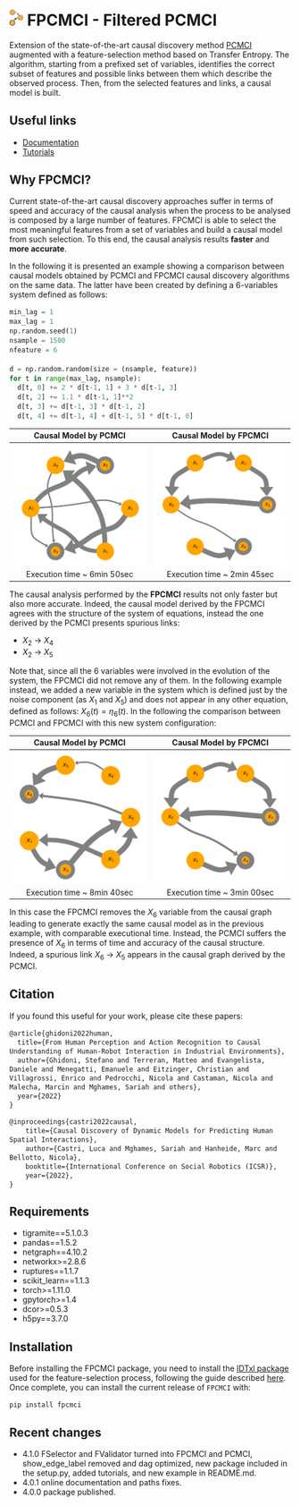 # <img src="assets/icon.png" width="25"> FPCMCI - Filtered PCMCI

Extension of the state-of-the-art causal discovery method [PCMCI](https://github.com/jakobrunge/tigramite) augmented with a feature-selection method based on Transfer Entropy. The algorithm, starting from a prefixed set of variables, identifies the correct subset of features and possible links between them which describe the observed process. Then, from the selected features and links, a causal model is built.


## Useful links

* [Documentation](https://lcastri.github.io/fpcmci/)
* [Tutorials](https://github.com/lcastri/fpcmci/tree/main/tutorials)


## Why FPCMCI?

Current state-of-the-art causal discovery approaches suffer in terms of speed and accuracy of the causal analysis when the process to be analysed is composed by a large number of features. FPCMCI is able to select the most meaningful features from a set of variables and build a causal model from such selection. To this end, the causal analysis results **faster** and **more accurate**.

In the following it is presented an example showing a comparison between causal models obtained by PCMCI and FPCMCI causal discovery algorithms on the same data. The latter have been created by defining a 6-variables system defined as follows:

``` python
min_lag = 1
max_lag = 1
np.random.seed(1)
nsample = 1500
nfeature = 6

d = np.random.random(size = (nsample, feature))
for t in range(max_lag, nsample):
  d[t, 0] += 2 * d[t-1, 1] + 3 * d[t-1, 3]
  d[t, 2] += 1.1 * d[t-1, 1]**2
  d[t, 3] += d[t-1, 3] * d[t-1, 2]
  d[t, 4] += d[t-1, 4] + d[t-1, 5] * d[t-1, 0]
```

Causal Model by PCMCI       |  Causal Model by FPCMCI 
:-------------------------:|:-------------------------:
![](https://github.com/lcastri/fpcmci/raw/main/images/PCMCI_example_1.png "Causal model by PCMCI")  |  ![](https://github.com/lcastri/fpcmci/raw/main/images/FPCMCI_example_1.png "Causal model by FPCMCI")
Execution time ~ 6min 50sec | Execution time ~ 2min 45sec

The causal analysis performed by the **FPCMCI** results not only faster but also more accurate. Indeed, the causal model derived by the FPCMCI agrees with the structure of the system of equations, instead the one derived by the PCMCI presents spurious links:
* $X_2$ &rarr; $X_4$
* $X_2$ &rarr; $X_5$

Note that, since all the 6 variables were involved in the evolution of the system, the FPCMCI did not remove any of them. In the following example instead, we added a new variable in the system which is defined just by the noise component (as $X_1$ and $X_5$) and does not appear in any other equation, defined as follows: $X_6(t) = \eta_6(t)$. In the following the comparison between PCMCI and FPCMCI with this new system configuration:

Causal Model by PCMCI       |  Causal Model by FPCMCI 
:-------------------------:|:-------------------------:
![](https://github.com/lcastri/fpcmci/raw/main/images/PCMCI_example_2.png "Causal model by PCMCI")  |  ![](https://github.com/lcastri/fpcmci/raw/main/images/FPCMCI_example_2.png "Causal model by FPCMCI")
Execution time ~ 8min 40sec | Execution time ~ 3min 00sec

In this case the FPCMCI removes the $X_6$ variable from the causal graph leading to generate exactly the same causal model as in the previous example, with comparable executional time. Instead, the PCMCI suffers the presence of $X_6$ in terms of time and accuracy of the causal structure. Indeed, a spurious link $X_6$ &rarr; $X_5$ appears in the causal graph derived by the PCMCI.


## Citation

If you found this useful for your work, please cite these papers:
```
@article{ghidoni2022human,
  title={From Human Perception and Action Recognition to Causal Understanding of Human-Robot Interaction in Industrial Environments},
  author={Ghidoni, Stefano and Terreran, Matteo and Evangelista, Daniele and Menegatti, Emanuele and Eitzinger, Christian and Villagrossi, Enrico and Pedrocchi, Nicola and Castaman, Nicola and Malecha, Marcin and Mghames, Sariah and others},
  year={2022}
}
```
```
@inproceedings{castri2022causal,
    title={Causal Discovery of Dynamic Models for Predicting Human Spatial Interactions},
    author={Castri, Luca and Mghames, Sariah and Hanheide, Marc and Bellotto, Nicola},
    booktitle={International Conference on Social Robotics (ICSR)},
    year={2022},
}
```


## Requirements

* tigramite==5.1.0.3
* pandas==1.5.2
* netgraph==4.10.2
* networkx>=2.8.6
* ruptures==1.1.7
* scikit_learn==1.1.3
* torch>=1.11.0
* gpytorch>=1.4       
* dcor>=0.5.3
* h5py==3.7.0   



## Installation

Before installing the FPCMCI package, you need to install the [IDTxl package](https://github.com/pwollstadt/IDTxl) used for the feature-selection process, following the guide described [here](https://github.com/pwollstadt/IDTxl/wiki/Installation-and-Requirements). Once complete, you can install the current release of `FPCMCI` with:
``` shell
pip install fpcmci
```


## Recent changes

* 4.1.0 FSelector and FValidator turned into FPCMCI and PCMCI, show_edge_label removed and dag optimized, new package included in the setup.py, added tutorials, and new example in README.md. 
* 4.0.1 online documentation and paths fixes.
* 4.0.0 package published.